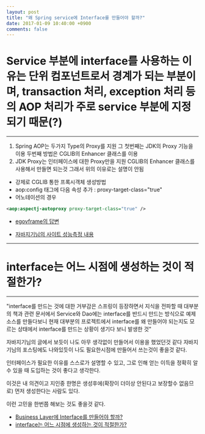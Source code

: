 ```yaml
---
layout: post
title: "왜 Spring service에 Interface를 만들어야 할까?"
date: 2017-01-09 10:40:00 +0900
comments: false
---
```


# Service 부분에 interface를 사용하는 이유는 단위 컴포넌트로서 경계가 되는 부분이며, transaction 처리, exception 처리 등의 AOP 처리가 주로 service 부분에 지정되기 때문(?)

-----

 1. Spring AOP는 두가지 Type의 Proxy를 지원 그 첫번째는 JDK의 Proxy 기능을 이용 두번째 방법은 CGLIB의 Enhancer 클래스를 이용
 2. JDK Proxy는 인터페이스에 대한 Proxy만을 지원 CGLIB의 Enhancer 클래스를 사용해서 만들면 되는것 그래서 위의 이유로는 설명이 안됨
 
 * 강제로 CGLIB 통한 프록시객체 생성방법
 * aop:config 태그에 다음 속성 추가 : proxy-target-class="true"
 * 어노테이션의 경우

```xml
<aop:aspectj-autoproxy proxy-target-class="true" />
```

 * [egovframe의 답변](http://open.egovframe.go.kr/cop/bbs/selectBoardArticle.do?bbsId=BBSMSTR_000000000013&nttId=12689)
 
 * [자바지기님의 사이트 성능측정 내용](http://wiki.javajigi.net/pages/viewpage.action?pageId=1065)


-----

# interface는 어느 시점에 생성하는 것이 적절한가?

-----
"interface를 만드는 것에 대한 거부감은 스프링이 등장하면서 지식을 전파할 때 대부분의 책과 관련 문서에서 Service와 Dao에는 interface를 반드시 만드는 방식으로 예제 소스를 만들다보니 현재 대부분의 프로젝트에서 interface를 왜 만들어야 되는지도 모르는 상태에서 interface를 만드는 상황이 생기다 보니 발생한 것"

자바지기님의 글에서 보듯이 나도 아무 생각없이 만들어서 이용을 했었던것 같다 자바지기님의 포스팅에도 나와있듯이 나도 필요한시점에 만들어서 쓰는것이 좋을것 같다. 

인터페이스가 필요한 이유를 스스로가 설명할 수 있고, 그로 인해 얻는 이득을 정확히 알 수 있을 때 도입하는 것이 좋다고 생각한다. 

이것은 내 의견이고 지인중 한명은 생성후에(확장이 더이상 안된다고 보장할수 없음므로) 먼저 생성한다는 사람도 있다.

이런 고민을 한번쯤 해보는 것도 좋을것 같다.


* [Business Layer에 Interface를 만들어야 할까?](https://slipp.net/questions/19)
* [interface는 어느 시점에 생성하는 것이 적절한가?](https://slipp.net/questions/55)



